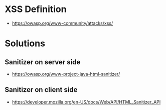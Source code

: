 # XSS Definition
- https://owasp.org/www-community/attacks/xss/

# Solutions
## Sanitizer on server side
- https://owasp.org/www-project-java-html-sanitizer/

## Sanitizer on client side
- https://developer.mozilla.org/en-US/docs/Web/API/HTML_Sanitizer_API